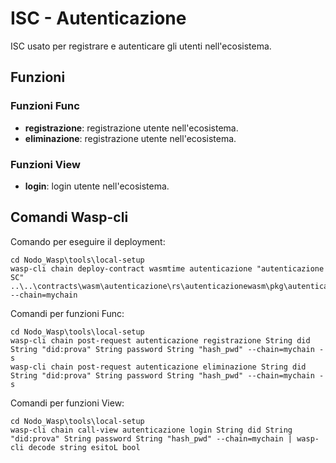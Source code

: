 # ISC - Autenticazione
ISC usato per registrare e autenticare gli utenti nell'ecosistema.

## Funzioni 
### Funzioni Func
- <strong>registrazione</strong>: registrazione utente nell'ecosistema.
- <strong>eliminazione</strong>: registrazione utente nell'ecosistema.

### Funzioni View
- <strong>login</strong>: login utente nell'ecosistema.

## Comandi Wasp-cli
Comando per eseguire il deployment:
```
cd Nodo_Wasp\tools\local-setup
wasp-cli chain deploy-contract wasmtime autenticazione "autenticazione SC" ..\..\contracts\wasm\autenticazione\rs\autenticazionewasm\pkg\autenticazionewasm_bg.wasm --chain=mychain
```
Comandi per funzioni Func:
```
cd Nodo_Wasp\tools\local-setup
wasp-cli chain post-request autenticazione registrazione String did String "did:prova" String password String "hash_pwd" --chain=mychain -s
wasp-cli chain post-request autenticazione eliminazione String did String "did:prova" String password String "hash_pwd" --chain=mychain -s
```
Comandi per funzioni View:
```
cd Nodo_Wasp\tools\local-setup
wasp-cli chain call-view autenticazione login String did String "did:prova" String password String "hash_pwd" --chain=mychain | wasp-cli decode string esitoL bool
```